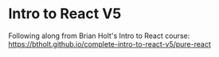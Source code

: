 # Intro to React V5
Following along from Brian Holt's Intro to React course: https://btholt.github.io/complete-intro-to-react-v5/pure-react
